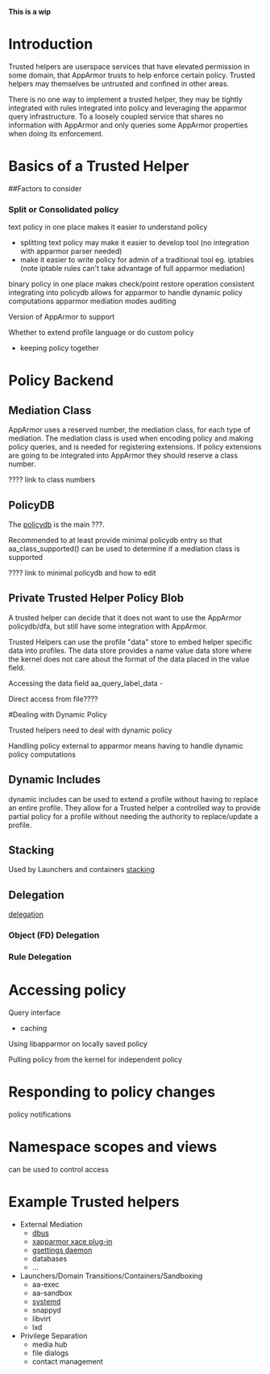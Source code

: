 **This is a wip**

# Introduction
Trusted helpers are userspace services that have elevated permission in some
domain, that AppArmor trusts to help enforce certain policy. Trusted helpers may themselves be untrusted and confined in other areas.

There is no one way to implement a trusted helper, they may be tightly integrated with rules integrated into policy and leveraging the apparmor query infrastructure. To a loosely coupled service that shares no information with AppArmor and only queries some AppArmor properties when doing its enforcement.

# Basics of a Trusted Helper

##Factors to consider

### Split or Consolidated policy
text policy in one place makes it easier to understand policy
- splitting text policy may make it easier to develop tool (no integration with apparmor parser needed)
- make it easier to write policy for admin of a traditional tool eg. iptables (note iptable rules can't take advantage of full apparmor mediation)

binary policy in one place makes check/point restore operation consistent
integrating into policydb allows for apparmor to handle dynamic policy computations
apparmor mediation modes
auditing


Version of AppArmor to support

Whether to extend profile language or do custom policy
- keeping policy together 

# Policy Backend

## Mediation Class
AppArmor uses a reserved number, the mediation class, for each type of mediation. The mediation class is used when encoding policy and making policy queries, and is needed for registering extensions. If policy extensions are going to be integrated into AppArmor they should reserve a class number.

???? link to class numbers

## PolicyDB

The [policydb](Technicaldoc_policydb) is the main ???.


Recommended to at least provide minimal policydb entry so that
aa_class_supported() can be used to determine if a mediation class is supported

???? link to minimal policydb and how to edit

## Private Trusted Helper Policy Blob

A trusted helper can decide that it does not want to use the AppArmor policydb/dfa, but still have some integration with AppArmor.

Trusted Helpers can use the profile "data" store to embed helper specific data into profiles. The data store provides a name value data store where the kernel does not care about the format of the data placed in the value field.

Accessing the data field
aa_query_label_data -

Direct access from file????



#Dealing with Dynamic Policy

Trusted helpers need to deal with dynamic policy

Handling policy external to apparmor means having to handle dynamic policy computations

## Dynamic Includes
dynamic includes can be used to extend a profile without having to replace an entire profile.
They allow for a Trusted helper a controlled way to provide partial policy for a profile without needing the authority to replace/update a profile.

## Stacking

Used by Launchers and containers [stacking](Apparmorstacking)

## Delegation

[delegation](Apparmordelegation)

### Object (FD) Delegation

### Rule Delegation


# Accessing policy

Query interface
- caching

Using libapparmor on locally saved policy

Pulling policy from the kernel for independent policy



# Responding to policy changes

policy notifications

# Namespace scopes and views
can be used to control access

# Example Trusted helpers

* External Mediation
  -   [dbus](AppArmorDBus)
  -   [xapparmor xace plug-in](AppArmorXace)
  -   [gsettings daemon](AppArmorGSettings)
  -   databases
  -   ...
* Launchers/Domain Transitions/Containers/Sandboxing
  -   aa-exec
  -   aa-sandbox
  -   [systemd](Apparmorinsystemd)
  -   snappyd
  -   libvirt
  -   lxd
* Privilege Separation
  -   media hub
  -   file dialogs
  -   contact management

